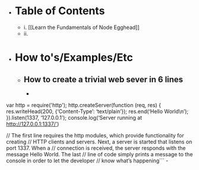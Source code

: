 - # Table of Contents
    - i.  [[Learn the Fundamentals of Node Egghead]]
    - ii. 
- # How to's/Examples/Etc
    - ## How to create a trivial web sever in 6 lines
        - ```javascript
var http = require('http');
http.createServer(function (req, res) { 
  res.writeHead(200, {‘Content-Type’: ‘text/plain’}); 
  res.end(‘Hello World\n’); 
}).listen(1337, ‘127.0.0.1’); 
console.log(‘Server running at http://127.0.0.1:1337/’)


//  The first line requires the http modules, which provide functionality for creating 
//  HTTP clients and servers. Next, a server is started that listens on port 1337. When a 
//  connection is received, the server responds with the message Hello World. The last 
//  line of code simply prints a message to the console in order to let the developer 
//  know what’s happening```
        - 
